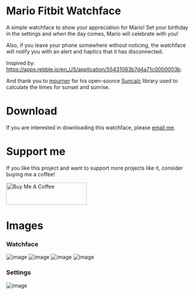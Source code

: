 # Mario Fitbit Watchface

A simple watchface to show your appreciation for Mario! Set your birthday in the settings and when the day comes, Mario will celebrate with you! 

Also, if you leave your phone somewhere without noticing, the watchface will notify you with an alert and haptics that it has disconnected.

Inspired by: https://apps.rebble.io/en_US/application/55431083b7d4a71c0000003b.

And thank you to [mourner](https://github.com/mourner) for his open-source [Suncalc](https://github.com/mourner/suncalc) library used to calculate the times for sunset and sunrise.

# Download
If you are interested in downloading this watchface, please [email me](mailto:denniskats43@gmail.com).

# Support me
If you like this project and want to support more projects like it, consider buying me a coffee!

<a href="https://www.buymeacoffee.com/denniskats" title="Support me" style="vertical-align: middle;"><img
  src="https://cdn.buymeacoffee.com/buttons/v2/default-yellow.png" alt="Buy Me A Coffee"
  style="height: 60px !important; width: 217px !important" /></a>

# Images
### Watchface
![image](https://user-images.githubusercontent.com/3473945/61575479-4c1a7a80-aa9a-11e9-8d57-4b204c9fa47b.png)
![image](https://user-images.githubusercontent.com/3473945/61575483-55a3e280-aa9a-11e9-8010-970ca9861941.png)
![image](https://user-images.githubusercontent.com/3473945/61575486-5fc5e100-aa9a-11e9-8a20-6aa82006e6ca.png)
![image](https://user-images.githubusercontent.com/3473945/62687163-2fd07600-b994-11e9-91c3-0de5f0bf0a14.png)

### Settings
![image](https://user-images.githubusercontent.com/3473945/70175062-03a7d600-16a4-11ea-80fe-45075049ef56.png)
